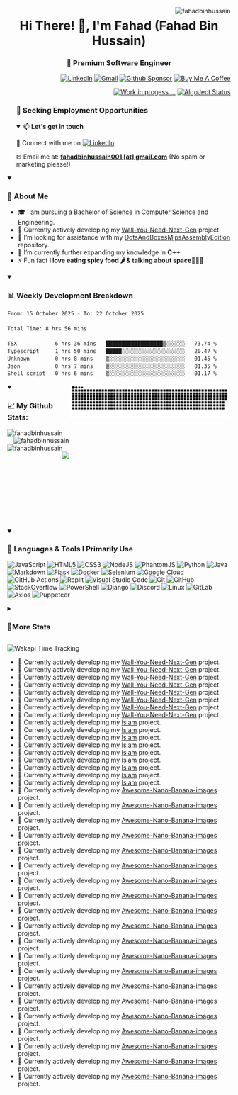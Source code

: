 <p align="right"><img align="right"
        src="https://komarev.com/ghpvc/?username=fahadbinhussain&style=flat-square&color=blueviolet"
        alt="fahadbinhussain" /></p>

<h1 align="center">Hi There! 👋, I'm Fahad (Fahad Bin Hussain)<h3 align="center">🧠 Premium Software Engineer </h3></h1>

<p align="right"> 
        <a href="https://www.linkedin.com/in/fahadbinhussain/" target="_blank"><img src="https://img.shields.io/badge/linkedin-%230077B5.svg?style=for-the-badge&logo=linkedin&logoColor=white" alt="LinkedIn"/></a>
        <a href="mailto:fahadbinhussain001@gmail.com"><img src="https://img.shields.io/badge/Gmail-D14836?style=for-the-badge&logo=gmail&logoColor=white" alt="Gmail"/></a>
        <a href="https://github.com/sponsors/fahadbinhussain" target="_blank"><img src="https://img.shields.io/badge/sponsor-30363D?style=for-the-badge&logo=GitHub-Sponsors&logoColor=#EA4AA" alt="Github Sponsor"/></a>
        <a href="https://www.buymeacoffee.com/fahadbinhu6" target="_blank"><img src="https://img.shields.io/badge/Buy%20Me%20a%20Coffee-ffdd00?style=for-the-badge&logo=buy-me-a-coffee&logoColor=black" alt="Buy Me A Coffee"/></a>          
</p>

<p align="right"> 
        <a href="https://oangrybird.onrender.com/" target="_blank"><img src="https://img.shields.io/badge/Personal_Site-00FFFF?style=for-the-badge&logo=react&logoColor=black" alt="Work in progess ..."/></a>
        <a href="https://algoject.statuspage.io/" target="_blank"><img src="https://img.shields.io/badge/AlgoJect_Status-00CCFF?style=for-the-badge&logo=statuspage&logoColor=black" alt="AlgoJect Status"/></a>
</p>

<div style="padding-left: 20px;">
        <h3>🤝 Seeking Employment Opportunities</h3>
<details open><summary>📫 <b>Let's get in touch</b></summary>
<p> 🎯 Connect with me on <a href="https://www.linkedin.com/in/fahadbinhussain/" target="_blank">
        <img src="https://img.shields.io/badge/linkedin-%230077B5.svg?style=for-the-badge&logo=linkedin&logoColor=white" alt="LinkedIn"/></a></p>
<p> ✉ Email me at: <a href="mailto:fahadbinhussain001@gmail.com"><strong>fahadbinhussain001 [at] gmail.com</strong></a> (No spam or marketing please!)</p>
        </details>
</div>

<details open> <summary><h3>🚀 About Me</h3></summary>

- 🎓 I am pursuing a Bachelor of Science in Computer Science and Engineering.
- 🔭 Currently actively developing my [Wall-You-Need-Next-Gen](https://github.com/FahadBinHussain/Wall-You-Need-Next-Gen) project.
- 🤝 I’m looking for assistance with my [DotsAndBoxesMipsAssemblyEdition](https://github.com/FahadBinHussain/DotsAndBoxesMipsAssemblyEdition) repository.
- 🌱 I’m currently further expanding my knowledge in **C++**
- ⚡ Fun fact **I love eating spicy food 🌶️ & talking about space🌌🧑‍🚀**

</details>

<details open> <summary><h3>📊 Weekly Development Breakdown</h3></summary>

<!--START_SECTION:waka-->

```txt
From: 15 October 2025 - To: 22 October 2025

Total Time: 8 hrs 56 mins

TSX            6 hrs 36 mins   ██████████████████▒░░░░░░   73.74 %
Typescript     1 hrs 50 mins   █████░░░░░░░░░░░░░░░░░░░░   20.47 %
Unknown        0 hrs 8 mins    ▒░░░░░░░░░░░░░░░░░░░░░░░░   01.45 %
Json           0 hrs 7 mins    ▒░░░░░░░░░░░░░░░░░░░░░░░░   01.35 %
Shell script   0 hrs 6 mins    ▒░░░░░░░░░░░░░░░░░░░░░░░░   01.17 %
```

<!--END_SECTION:waka-->

</details>

<div markdown="1" style="display: flex;">
<details open>
    <summary><h3 align="left">📈 My Github Stats:</h3></summary>
    <img align="left" src="https://codestat.vercel.app/api?username=fahadbinhussain&show_icons=true&theme=radical" alt="fahadbinhussain" />
    <img align="right" src="https://codestat.vercel.app/api/top-langs/?username=fahadbinhussain&theme=radical&layout=compact" alt="fahadbinhussain" />
    <img align="left" src="https://gitstreak.vercel.app?user=fahadbinhussain&theme=radical" alt="fahadbinhussain" />
    <img height="170" align="right" src="https://github-profile-trophy.vercel.app/?username=ryo-ma&theme=tokyonight&column=4" /></p>
</details>


<picture>
  <source media="(prefers-color-scheme: dark)" srcset="https://raw.githubusercontent.com/FahadBinHussain/FahadBinHussain/output/github-contribution-grid-snake-dark.svg">
  <source media="(prefers-color-scheme: light)" srcset="https://raw.githubusercontent.com/FahadBinHussain/FahadBinHussain/output/github-contribution-grid-snake.svg">
  <img alt="github contribution grid snake animation" src="https://raw.githubusercontent.com/FahadBinHussain/FahadBinHussain/output/github-contribution-grid-snake.svg">
</picture>

</div>
<details open>
  <summary><h3>🔧 Languages & Tools I Primarily Use</h3></summary>
  
  
  ![JavaScript](https://img.shields.io/badge/javascript-%23323330.svg?style=for-the-badge&logo=javascript&logoColor=%23F7DF1E)
  ![HTML5](https://img.shields.io/badge/html5-%23E34F26.svg?style=for-the-badge&logo=html5&logoColor=white) 
  ![CSS3](https://img.shields.io/badge/css3-%231572B6.svg?style=for-the-badge&logo=css3&logoColor=white) 
  ![NodeJS](https://img.shields.io/badge/node.js-6DA55F?style=for-the-badge&logo=node.js&logoColor=white)
  ![PhantomJS](https://img.shields.io/badge/phantomjs-8B8B8B?style=for-the-badge&logo=phantomjs&logoColor=white)
  ![Python](https://img.shields.io/badge/python-3670A0?style=for-the-badge&logo=python&logoColor=ffdd54) 
  ![Java](https://img.shields.io/badge/java-%23ED8B00.svg?style=for-the-badge&logo=openjdk&logoColor=white)
  ![Markdown](https://img.shields.io/badge/markdown-%23000000.svg?style=for-the-badge&logo=markdown&logoColor=white)
  ![Flask](https://img.shields.io/badge/flask-%23000.svg?style=for-the-badge&logo=flask&logoColor=white)
  ![Docker](https://img.shields.io/badge/docker-%230db7ed.svg?style=for-the-badge&logo=docker&logoColor=white)
  ![Selenium](https://img.shields.io/badge/-selenium-%43B02A?style=for-the-badge&logo=selenium&logoColor=white)
  ![Google Cloud](https://img.shields.io/badge/GoogleCloud-%234285F4.svg?style=for-the-badge&logo=google-cloud&logoColor=white)
  ![GitHub Actions](https://img.shields.io/badge/github%20actions-%232671E5.svg?style=for-the-badge&logo=githubactions&logoColor=white) 
  ![Replit](https://img.shields.io/badge/Replit-DD1200?style=for-the-badge&logo=Replit&logoColor=white) 
  ![Visual Studio Code](https://img.shields.io/badge/Visual%20Studio%20Code-0078d7.svg?style=for-the-badge&logo=visual-studio-code&logoColor=white)
  ![Git](https://img.shields.io/badge/git-%23F05033.svg?style=for-the-badge&logo=git&logoColor=white)
  ![GitHub](https://img.shields.io/badge/github-%23121011.svg?style=for-the-badge&logo=github&logoColor=white)
  ![StackOverflow](https://img.shields.io/badge/stackoverflow-%231E8CD2.svg?style=for-the-badge&logo=stackoverflow&logoColor=white)
  ![PowerShell](https://img.shields.io/badge/powershell-%23148C5B.svg?style=for-the-badge&logo=powershell&logoColor=white)
  ![Django](https://img.shields.io/badge/Django-092E20?style=for-the-badge&logo=django&logoColor=white)
  ![Discord](https://img.shields.io/badge/discord-%23007FFF.svg?style=for-the-badge&logo=discord&logoColor=white)
  ![Linux](https://img.shields.io/badge/linux-%23000000.svg?style=for-the-badge&logo=linux&logoColor=white)
  ![GitLab](https://img.shields.io/badge/gitlab-%23181717.svg?style=for-the-badge&logo=gitlab&logoColor=white)
  ![Axios](https://img.shields.io/badge/axios-%23000000.svg?style=for-the-badge&logo=axios&logoColor=white)
  ![Puppeteer](https://img.shields.io/badge/puppeteer-%23000000.svg?style=for-the-badge&logo=puppeteer&logoColor=white)
</details>

<details>
  <summary><h3>📌More Stats</h3></summary>
  <div style="display: flex; flex-wrap: wrap;">
          <details open>
          <summary><h4>💫 Repo Star Data</h4></summary>
                <img style="margin-left: 10px; margin-right: 10px;" align="top" src="metrics.classic.svg" alt="Metrics">
          </details>
          <details>
          <summary><h4>💫 Repo Star Data</h4></summary>
                <img style="margin-left: 10px; margin-right: 10px;" align="top" src="metrics.plugin.stargazers.svg" alt="Stargazers">
          </details>
          <details>
          <summary><h4>📝 Habits</h4></summary>
                <img style="margin-left: 10px; margin-right: 10px;" align="top" src="metrics.plugin.habits.facts.svg" alt="habits">
          </details>
          <details>
          <summary><h4>📂 Featured Repos</h4></summary>
                <img style="margin-left: 10px; margin-right: 10px;" align="top" src="metrics.plugin.repositories.pinned.svg" alt="repos"/>
          </details>
  </div>
</details>

<img src="https://wakapi-qt1b.onrender.com/api/badge/fahad/interval:any/project:FahadBinHussain" 
     alt="Wakapi Time Tracking" 
     title="Spent more than that amount of time spent on this project">

<!-- [![SkillIcons](https://skillicons.dev/icons?i=linux,gitlab,regex,xd,workers,wordpress,visualstudio,unreal,unity,twitter,sqlite,raspberrypi,pr,ps,netlify,matlab,linkedin,instagram,ai,heroku,githubactions,figma,dotnet,codepen,bash,androidstudio)](https://skillicons.dev)<br/> -->
<!-- -->

- 🔭 Currently actively developing my [Wall-You-Need-Next-Gen](https://github.com/FahadBinHussain/Wall-You-Need-Next-Gen) project.
- 🔭 Currently actively developing my [Wall-You-Need-Next-Gen](https://github.com/FahadBinHussain/Wall-You-Need-Next-Gen) project.
- 🔭 Currently actively developing my [Wall-You-Need-Next-Gen](https://github.com/FahadBinHussain/Wall-You-Need-Next-Gen) project.
- 🔭 Currently actively developing my [Wall-You-Need-Next-Gen](https://github.com/FahadBinHussain/Wall-You-Need-Next-Gen) project.
- 🔭 Currently actively developing my [Wall-You-Need-Next-Gen](https://github.com/FahadBinHussain/Wall-You-Need-Next-Gen) project.
- 🔭 Currently actively developing my [Wall-You-Need-Next-Gen](https://github.com/FahadBinHussain/Wall-You-Need-Next-Gen) project.
- 🔭 Currently actively developing my [Wall-You-Need-Next-Gen](https://github.com/FahadBinHussain/Wall-You-Need-Next-Gen) project.
- 🔭 Currently actively developing my [Wall-You-Need-Next-Gen](https://github.com/FahadBinHussain/Wall-You-Need-Next-Gen) project.
- 🔭 Currently actively developing my [Islam](https://github.com/FahadBinHussain/Islam) project.
- 🔭 Currently actively developing my [Islam](https://github.com/FahadBinHussain/Islam) project.
- 🔭 Currently actively developing my [Islam](https://github.com/FahadBinHussain/Islam) project.
- 🔭 Currently actively developing my [Islam](https://github.com/FahadBinHussain/Islam) project.
- 🔭 Currently actively developing my [Islam](https://github.com/FahadBinHussain/Islam) project.
- 🔭 Currently actively developing my [Islam](https://github.com/FahadBinHussain/Islam) project.
- 🔭 Currently actively developing my [Islam](https://github.com/FahadBinHussain/Islam) project.
- 🔭 Currently actively developing my [Islam](https://github.com/FahadBinHussain/Islam) project.
- 🔭 Currently actively developing my [Islam](https://github.com/FahadBinHussain/Islam) project.
- 🔭 Currently actively developing my [Awesome-Nano-Banana-images](https://github.com/FahadBinHussain/Awesome-Nano-Banana-images) project.
- 🔭 Currently actively developing my [Awesome-Nano-Banana-images](https://github.com/FahadBinHussain/Awesome-Nano-Banana-images) project.
- 🔭 Currently actively developing my [Awesome-Nano-Banana-images](https://github.com/FahadBinHussain/Awesome-Nano-Banana-images) project.
- 🔭 Currently actively developing my [Awesome-Nano-Banana-images](https://github.com/FahadBinHussain/Awesome-Nano-Banana-images) project.
- 🔭 Currently actively developing my [Awesome-Nano-Banana-images](https://github.com/FahadBinHussain/Awesome-Nano-Banana-images) project.
- 🔭 Currently actively developing my [Awesome-Nano-Banana-images](https://github.com/FahadBinHussain/Awesome-Nano-Banana-images) project.
- 🔭 Currently actively developing my [Awesome-Nano-Banana-images](https://github.com/FahadBinHussain/Awesome-Nano-Banana-images) project.
- 🔭 Currently actively developing my [Awesome-Nano-Banana-images](https://github.com/FahadBinHussain/Awesome-Nano-Banana-images) project.
- 🔭 Currently actively developing my [Awesome-Nano-Banana-images](https://github.com/FahadBinHussain/Awesome-Nano-Banana-images) project.
- 🔭 Currently actively developing my [Awesome-Nano-Banana-images](https://github.com/FahadBinHussain/Awesome-Nano-Banana-images) project.
- 🔭 Currently actively developing my [Awesome-Nano-Banana-images](https://github.com/FahadBinHussain/Awesome-Nano-Banana-images) project.
- 🔭 Currently actively developing my [Awesome-Nano-Banana-images](https://github.com/FahadBinHussain/Awesome-Nano-Banana-images) project.
- 🔭 Currently actively developing my [Awesome-Nano-Banana-images](https://github.com/FahadBinHussain/Awesome-Nano-Banana-images) project.
- 🔭 Currently actively developing my [Awesome-Nano-Banana-images](https://github.com/FahadBinHussain/Awesome-Nano-Banana-images) project.
- 🔭 Currently actively developing my [Awesome-Nano-Banana-images](https://github.com/FahadBinHussain/Awesome-Nano-Banana-images) project.
- 🔭 Currently actively developing my [Awesome-Nano-Banana-images](https://github.com/FahadBinHussain/Awesome-Nano-Banana-images) project.
- 🔭 Currently actively developing my [Awesome-Nano-Banana-images](https://github.com/FahadBinHussain/Awesome-Nano-Banana-images) project.
- 🔭 Currently actively developing my [Awesome-Nano-Banana-images](https://github.com/FahadBinHussain/Awesome-Nano-Banana-images) project.
- 🔭 Currently actively developing my [Awesome-Nano-Banana-images](https://github.com/FahadBinHussain/Awesome-Nano-Banana-images) project.
- 🔭 Currently actively developing my [Awesome-Nano-Banana-images](https://github.com/FahadBinHussain/Awesome-Nano-Banana-images) project.